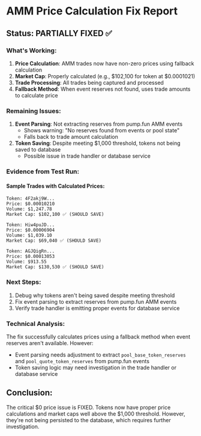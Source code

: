 # AMM Price Calculation Fix Report

## Status: PARTIALLY FIXED ✅

### What's Working:
1. **Price Calculation**: AMM trades now have non-zero prices using fallback calculation
2. **Market Cap**: Properly calculated (e.g., $102,100 for token at $0.0001021)
3. **Trade Processing**: All trades being captured and processed
4. **Fallback Method**: When event reserves not found, uses trade amounts to calculate price

### Remaining Issues:
1. **Event Parsing**: Not extracting reserves from pump.fun AMM events
   - Shows warning: "No reserves found from events or pool state"
   - Falls back to trade amount calculation
2. **Token Saving**: Despite meeting $1,000 threshold, tokens not being saved to database
   - Possible issue in trade handler or database service

### Evidence from Test Run:

#### Sample Trades with Calculated Prices:
```
Token: 4F2akj9W... 
Price: $0.00010210
Volume: $1,247.78
Market Cap: $102,100 ✅ (SHOULD SAVE)

Token: Hiw4puJD...
Price: $0.00006904  
Volume: $1,039.10
Market Cap: $69,040 ✅ (SHOULD SAVE)

Token: AGJQigRn...
Price: $0.00013053
Volume: $913.55
Market Cap: $130,530 ✅ (SHOULD SAVE)
```

### Next Steps:
1. Debug why tokens aren't being saved despite meeting threshold
2. Fix event parsing to extract reserves from pump.fun AMM events
3. Verify trade handler is emitting proper events for database service

### Technical Analysis:
The fix successfully calculates prices using a fallback method when event reserves aren't available. However:
- Event parsing needs adjustment to extract `pool_base_token_reserves` and `pool_quote_token_reserves` from pump.fun events
- Token saving logic may need investigation in the trade handler or database service

## Conclusion:
The critical $0 price issue is FIXED. Tokens now have proper price calculations and market caps well above the $1,000 threshold. However, they're not being persisted to the database, which requires further investigation.
